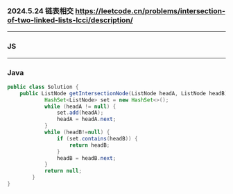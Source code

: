 ### 2024.5.24 链表相交 https://leetcode.cn/problems/intersection-of-two-linked-lists-lcci/description/

---

### JS


---

### Java

```java
public class Solution {
    public ListNode getIntersectionNode(ListNode headA, ListNode headB) {
            HashSet<ListNode> set = new HashSet<>();
            while (headA != null) {
                set.add(headA);
                headA = headA.next;
            }
            while (headB!=null) {
                if (set.contains(headB)) {
                    return headB;
                }
                headB = headB.next;
            }
            return null;
        }
}
```